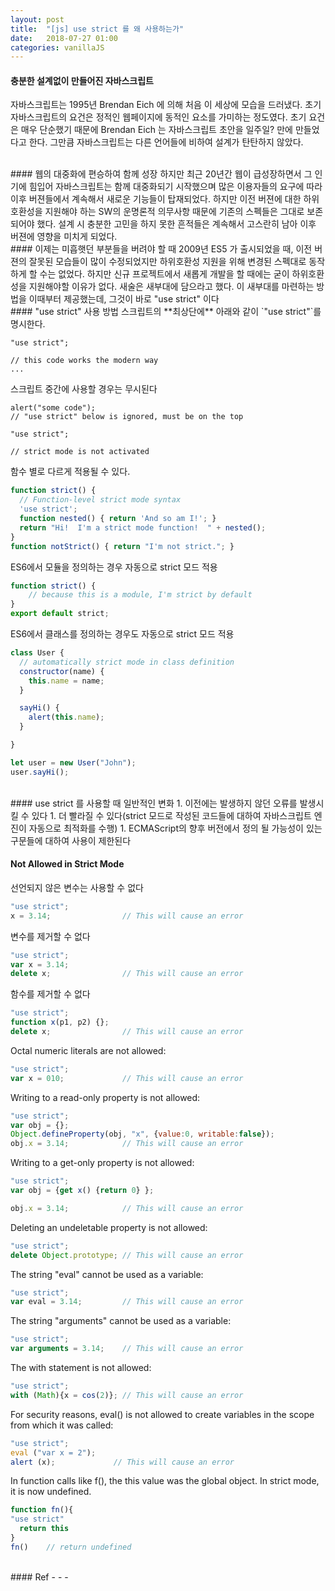 ```yaml
---
layout: post
title:  "[js] use strict 를 왜 사용하는가"
date:   2018-07-27 01:00
categories: vanillaJS
---
```

#### 충분한 설계없이 만들어진 자바스크립트
자바스크립트는 1995년 Brendan Eich 에 의해 처음 이 세상에 모습을 드러냈다. 초기 자바스크립트의 요건은 정적인 웹페이지에 동적인 요소를 가미하는 정도였다. 초기 요건은 매우 단순했기 때문에 Brendan Eich 는 자바스크립트 초안을 일주일? 만에 만들었다고 한다. 그만큼 자바스크립트는 다른 언어들에 비하여 설계가 탄탄하지 않았다.

<br>
#### 웹의 대중화에 편승하여 함께 성장
 하지만 최근 20년간 웹이 급성장하면서 그 인기에 힘입어 자바스크립트는 함께 대중화되기 시작했으며 많은 이용자들의 요구에 따라 이후 버젼들에서 계속해서 새로운 기능들이 탑재되었다. 하지만 이전 버젼에 대한 하위호환성을 지원해야 하는 SW의 운명론적 의무사항 때문에 기존의 스펙들은 그대로 보존되어야 했다. 설계 시 충분한 고민을 하지 못한 흔적들은 계속해서 고스란히 남아 이후 버젼에 영향을 미치게 되었다.

<br>
#### 이제는 미흡햇던 부분들을 버려야 할 때
2009년 ES5 가 출시되었을 때, 이전 버젼의 잘못된 모습들이 많이 수정되었지만 하위호환성 지원을 위해 변경된 스펙대로 동작하게 할 수는 없었다. 하지만 신규 프로젝트에서 새롭게 개발을 할 때에는 굳이 하위호환성을 지원해야할 이유가 없다. 새술은 새부대에 담으라고 했다. 이 새부대를 마련하는 방법을 이때부터 제공했는데, 그것이 바로 "use strict" 이다

<br>
#### "use strict" 사용 방법
스크립트의 **최상단에** 아래와 같이 `"use strict"`를 명시한다.

```
"use strict";

// this code works the modern way
...
```

스크립트 중간에 사용할 경우는 무시된다

```
alert("some code");
// "use strict" below is ignored, must be on the top

"use strict";

// strict mode is not activated
```

함수 별로 다르게 적용될 수 있다.

```javascript
function strict() {
  // Function-level strict mode syntax
  'use strict';
  function nested() { return 'And so am I!'; }
  return "Hi!  I'm a strict mode function!  " + nested();
}
function notStrict() { return "I'm not strict."; }
```

ES6에서 모듈을 정의하는 경우 자동으로 strict 모드 적용

```javascript
function strict() {
    // because this is a module, I'm strict by default
}
export default strict;
```

ES6에서 클래스를 정의하는 경우도 자동으로 strict 모드 적용

```javascript
class User {
  // automatically strict mode in class definition
  constructor(name) {
    this.name = name;
  }

  sayHi() {
    alert(this.name);
  }

}

let user = new User("John");
user.sayHi();
```

<br>
#### use strict 를 사용할 때 일반적인 변화
1. 이전에는 발생하지 않던 오류를 발생시킬 수 있다
1. 더 빨라질 수 있다(strict 모드로 작성된 코드들에 대하여 자바스크립트 엔진이 자동으로 최적화를 수행)
1. ECMAScript의 향후 버전에서 정의 될 가능성이 있는 구문들에 대하여 사용이 제한된다


<br>

#### Not Allowed in Strict Mode
선언되지 않은 변수는 사용할 수 없다
```javascript
"use strict";
x = 3.14;                // This will cause an error
```

변수를 제거할 수 없다
```javascript
"use strict";
var x = 3.14;
delete x;                // This will cause an error
```

함수를 제거할 수 없다
```javascript
"use strict";
function x(p1, p2) {}; 
delete x;                // This will cause an error 
```

Octal numeric literals are not allowed:
```javascript
"use strict";
var x = 010;             // This will cause an error
```

Writing to a read-only property is not allowed:
```javascript
"use strict";
var obj = {};
Object.defineProperty(obj, "x", {value:0, writable:false});
obj.x = 3.14;            // This will cause an error
```

Writing to a get-only property is not allowed:
```javascript
"use strict";
var obj = {get x() {return 0} };

obj.x = 3.14;            // This will cause an error
```

Deleting an undeletable property is not allowed:
```javascript
"use strict";
delete Object.prototype; // This will cause an error
```

The string "eval" cannot be used as a variable:
```javascript
"use strict";
var eval = 3.14;         // This will cause an error
```

The string "arguments" cannot be used as a variable:
```javascript
"use strict";
var arguments = 3.14;    // This will cause an error
```

The with statement is not allowed:
```javascript
"use strict";
with (Math){x = cos(2)}; // This will cause an error
```

For security reasons, eval() is not allowed to create variables in the scope from which it was called:
```javascript
"use strict";
eval ("var x = 2");
alert (x);             // This will cause an error
```

In function calls like f(), the this value was the global object. In strict mode, it is now undefined.
```javascript
function fn(){
"use strict"
  return this
}
fn()    // return undefined
```


<br>
#### Ref
- <https://javascript.info/strict-mode>
- <https://developer.mozilla.org/en-US/docs/Web/JavaScript/Reference/Strict_mode>
- <https://www.w3schools.com/js/js_strict.asp>